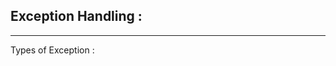 ## Exception Handling :

-------------------------------------------------------------------------------------------------------------------------------------------------------


Types of Exception :




